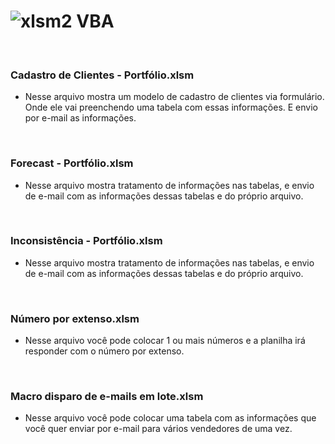 
# ![xlsm2](https://github.com/eusabrina/VBA/assets/67608949/8493c0a9-ae4e-44a5-aba6-346299b9d4af)  VBA 


<br>

### Cadastro de Clientes - Portfólio.xlsm
- Nesse arquivo mostra um modelo de cadastro de clientes via formulário. Onde ele vai preenchendo uma tabela com essas informações. E envio por e-mail as informações.
<br>


### Forecast - Portfólio.xlsm
- Nesse arquivo mostra tratamento de informações nas tabelas, e envio de e-mail com as informações dessas tabelas e do próprio arquivo.
<br>


### Inconsistência - Portfólio.xlsm
- Nesse arquivo mostra tratamento de informações nas tabelas, e envio de e-mail com as informações dessas tabelas e do próprio arquivo.
<br>


### Número por extenso.xlsm
- Nesse arquivo você pode colocar 1 ou mais números e a planilha irá responder com o número por extenso.
<br>

### Macro disparo de e-mails em lote.xlsm
- Nesse arquivo você pode colocar uma tabela com as informações que você quer enviar por e-mail para vários vendedores de uma vez.
<br>



<!--

Dashboard de Vendas
Esse Dashboard foi realizado como exercício do curso da Data Science Academy (Power BI para Data Science 2.0).

As perguntas para elaborar o relatório foram:

Qual dos fabricantes dos produtos vendidos, apresenta melhor desempenho nas vendas?

Qual o total de vendas por estado e por categoria? Use um mapa.

Qual o total de vendas por segmento?

Qual segmento tem maior influência no valor médio de venda?

Antes de responder a essas perguntas, é necessário que façamos o upload do arquivo em excel (.xlsx) disponível nesta pasta. Em seguida, foi realizado um tratamento nos dados (remoção de duplicatas) e criação da Star Schema para montar o esquema de relacionamentos, importante etapa para o Power BI conseguir relacionar os dados de diferentes tabelas.

A partir daí podemos responder às perguntas. Acesse o arquivo em PDF para visualizar a Dashboard completa, com todos os visuais.

E abaixo está a representação do esquema de relacionamentos.
